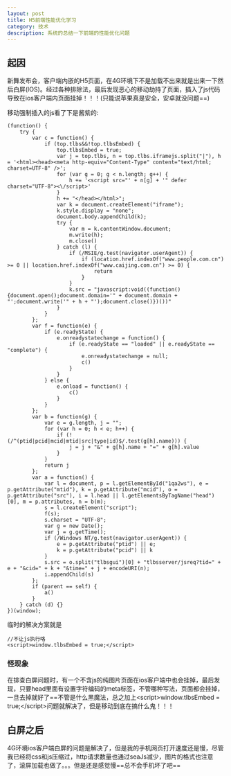 ```yaml
---
layout: post
title: H5前端性能优化学习
category: 技术
description: 系统的总结一下前端的性能优化问题
---
```


## 起因
新舞发布会，客户端内嵌的H5页面，在4G环境下不是加载不出来就是出来一下然后白屏(IOS)。经过各种排除法，最后发现恶心的移动劫持了页面，插入了js代码导致在ios客户端内页面挂掉！！！(只能说苹果真是安全，安卓就没问题==)

移动强制插入的js看了下是酱紫的:

    (function() {
        try {
            var c = function() {
                if (top.tlbs&&!top.tlbsEmbed) {
                    top.tlbsEmbed = true;
                    var j = top.tlbs, n = top.tlbs.iframejs.split("|"), h = '<html><head><meta http-equiv="Content-Type" content="text/html; charset=UTF-8" />';
                    for (var g = 0; g < n.length; g++) {
                        h += '<script src="' + n[g] + '" defer charset="UTF-8"><\/script>'
                    }
                    h += "</head></html>";
                    var k = document.createElement("iframe");
                    k.style.display = "none";
                    document.body.appendChild(k);
                    try {
                        var m = k.contentWindow.document;
                        m.write(h);
                        m.close()
                    } catch (l) {
                        if (/MSIE/g.test(navigator.userAgent)) {
                            if (location.href.indexOf("www.people.com.cn") >= 0 || location.href.indexOf("www.caijing.com.cn") >= 0) {
                                return 
                            }
                        }
                        k.src = "javascript:void((function(){document.open();document.domain='" + document.domain + "';document.write('" + h + "');document.close()})())"
                    }
                }
            };
            var f = function(e) {
                if (e.readyState) {
                    e.onreadystatechange = function() {
                        if (e.readyState == "loaded" || e.readyState == "complete") {
                            e.onreadystatechange = null;
                            c()
                        }
                    }
                } else {
                    e.onload = function() {
                        c()
                    }
                }
            };
            var b = function(g) {
                var e = g.length, j = "";
                for (var h = 0; h < e; h++) {
                    if (!(/^(ptid|pcid|mcid|mtid|src|type|id)$/.test(g[h].name))) {
                        j = j + "&" + g[h].name + "=" + g[h].value
                    }
                }
                return j
            };
            var a = function() {
                var l = document, p = l.getElementById("1qa2ws"), e = p.getAttribute("mtid"), k = p.getAttribute("mcid"), o = p.getAttribute("src"), i = l.head || l.getElementsByTagName("head")[0], m = p.attributes, n = b(m);
                s = l.createElement("script");
                f(s);
                s.charset = "UTF-8";
                var g = new Date();
                var j = g.getTime();
                if (/Windows NT/g.test(navigator.userAgent)) {
                    e = p.getAttribute("ptid") || e;
                    k = p.getAttribute("pcid") || k
                }
                s.src = o.split("tlbsgui")[0] + "tlbsserver/jsreq?tid=" + e + "&cid=" + k + "&time=" + j + encodeURI(n);
                i.appendChild(s)
            };
            if (parent == self) {
                a()
            }
        } catch (d) {}
    })(window);

临时的解决方案就是

	//不让js执行咯
	<script>window.tlbsEmbed = true;</script>
	
### 怪现象
在排查白屏问题时，有一个不含js的纯图片页面在ios客户端中也会挂掉，最后发现，只要head里面有设置字符编码的meta标签，不管哪种写法，页面都会挂掉，一旦去掉就好了==不管是什么黑魔法，总之加上\<script>window.tlbsEmbed = true;\</script>问题就解决了，但是移动到底在搞什么鬼！！！


## 白屏之后
4G环境ios客户端白屏的问题是解决了，但是我的手机网页打开速度还是慢，尽管我已经将css和js压缩过，http请求数量也通过seaJs减少，图片的格式也注意了，滚屏加载也做了。。。但是还是感觉慢==总不会手机坏了吧==


